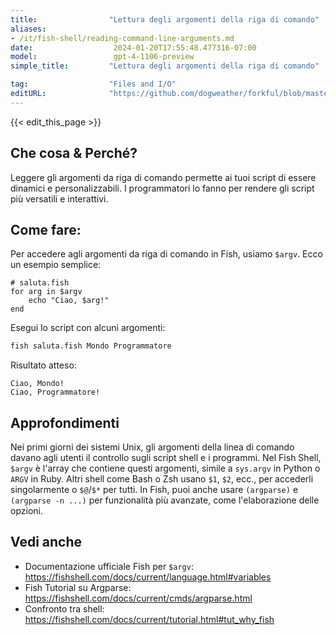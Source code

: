 ```yaml
---
title:                "Lettura degli argomenti della riga di comando"
aliases:
- /it/fish-shell/reading-command-line-arguments.md
date:                  2024-01-20T17:55:48.477316-07:00
model:                 gpt-4-1106-preview
simple_title:         "Lettura degli argomenti della riga di comando"

tag:                  "Files and I/O"
editURL:              "https://github.com/dogweather/forkful/blob/master/content/it/fish-shell/reading-command-line-arguments.md"
---
```


{{< edit_this_page >}}

## Che cosa & Perché?
Leggere gli argomenti da riga di comando permette ai tuoi script di essere dinamici e personalizzabili. I programmatori lo fanno per rendere gli script più versatili e interattivi.

## Come fare:
Per accedere agli argomenti da riga di comando in Fish, usiamo `$argv`. Ecco un esempio semplice:

```Fish Shell
# saluta.fish
for arg in $argv
    echo "Ciao, $arg!"
end
```

Esegui lo script con alcuni argomenti:
```bash
fish saluta.fish Mondo Programmatore
```

Risultato atteso:
```
Ciao, Mondo!
Ciao, Programmatore!
```

## Approfondimenti
Nei primi giorni dei sistemi Unix, gli argomenti della linea di comando davano agli utenti il controllo sugli script shell e i programmi. Nel Fish Shell, `$argv` è l'array che contiene questi argomenti, simile a `sys.argv` in Python o `ARGV` in Ruby. Altri shell come Bash o Zsh usano `$1`, `$2`, ecc., per accederli singolarmente o `$@`/`$*` per tutti. In Fish, puoi anche usare `(argparse)` e `(argparse -n ...)` per funzionalità più avanzate, come l'elaborazione delle opzioni.

## Vedi anche
- Documentazione ufficiale Fish per `$argv`: https://fishshell.com/docs/current/language.html#variables
- Fish Tutorial su Argparse: https://fishshell.com/docs/current/cmds/argparse.html
- Confronto tra shell: https://fishshell.com/docs/current/tutorial.html#tut_why_fish
